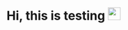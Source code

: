 # Hi, this is testing <img src="https://github.com/TheDudeThatCode/TheDudeThatCode/blob/master/Assets/Hi.gif" width="29px">
